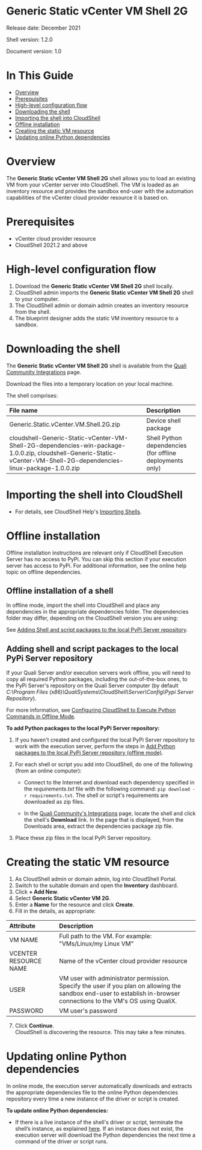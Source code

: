 # Generic Static vCenter VM Shell 2G

Release date: December 2021

Shell version: 1.2.0

Document version: 1.0

# In This Guide

* [Overview](#overview)
* [Prerequisites](#prerequisites)
* [High-level configuration flow](#high-level-configuration-flow)
* [Downloading the shell](#downloading-the-shell)
* [Importing the shell into CloudShell](#importing-the-shell-into-cloudshell)
* [Offline installation](#offline-installation)
* [Creating the static VM resource](#creating-the-static-vm-resource)
* [Updating online Python dependencies](#updating-online-python-dependencies)

# Overview

The __Generic Static vCenter VM Shell 2G__ shell allows you to load an existing VM from your vCenter server into CloudShell. The VM is loaded as an inventory resource and provides the sandbox end-user with the automation capabilities of the vCenter cloud provider resource it is based on.

# Prerequisites

* vCenter cloud provider resource
* CloudShell 2021.2 and above

# High-level configuration flow

1. Download the __Generic Static vCenter VM Shell 2G__ shell locally.
2. CloudShell admin imports the __Generic Static vCenter VM Shell 2G__ shell to your computer.
3. The CloudShell admin or domain admin creates an inventory resource from the shell.
4. The blueprint designer adds the static VM inventory resource to a sandbox.

# Downloading the shell

The __Generic Static vCenter VM Shell 2G__ shell is available from the [Quali Community Integrations](https://community.quali.com/integrations) page. 

Download the files into a temporary location on your local machine. 

The shell comprises:

|File name|Description|
|:---|:---|
|Generic.Static.vCenter.VM.Shell.2G.zip|Device shell package|
|cloudshell-Generic-Static-vCenter-VM-Shell-2G-dependencies-win-package-1.0.0.zip, cloudshell-Generic-Static-vCenter-VM-Shell-2G-dependencies-linux-package-1.0.0.zip|Shell Python dependencies (for offline deployments only)|

# Importing the shell into CloudShell

* For details, see CloudShell Help's [Importing Shells](https://help.quali.com/Online%20Help/0.0/Portal/Content/CSP/MNG/Mng-Shells.htm?Highlight=managing%20shells#Adding).

# Offline installation

Offline installation instructions are relevant only if CloudShell Execution Server has no access to PyPi. You can skip this section if your execution server has access to PyPi. For additional information, see the online help topic on offline dependencies.

## Offline installation of a shell

In offline mode, import the shell into CloudShell and place any dependencies in the appropriate dependencies folder. The dependencies folder may differ, depending on the CloudShell version you are using:

See [Adding Shell and script packages to the local PyPi Server repository](#adding-shell-and-script-packages-to-the-local-pypi-server-repository).

## Adding shell and script packages to the local PyPi Server repository
If your Quali Server and/or execution servers work offline, you will need to copy all required Python packages, including the out-of-the-box ones, to the PyPi Server's repository on the Quali Server computer (by default *C:\Program Files (x86)\QualiSystems\CloudShell\Server\Config\Pypi Server Repository*).

For more information, see [Configuring CloudShell to Execute Python Commands in Offline Mode](http://help.quali.com/Online%20Help/9.0/Portal/Content/Admn/Cnfgr-Pyth-Env-Wrk-Offln.htm?Highlight=Configuring%20CloudShell%20to%20Execute%20Python%20Commands%20in%20Offline%20Mode).

**To add Python packages to the local PyPi Server repository:**
  1. If you haven't created and configured the local PyPi Server repository to work with the execution server, perform the steps in [Add Python packages to the local PyPi Server repository (offline mode)](http://help.quali.com/Online%20Help/9.0/Portal/Content/Admn/Cnfgr-Pyth-Env-Wrk-Offln.htm?Highlight=offline%20dependencies#Add). 
  
  2. For each shell or script you add into CloudShell, do one of the following (from an online computer):
      * Connect to the Internet and download each dependency specified in the *requirements.txt* file with the following command: 
`pip download -r requirements.txt`. 
     The shell or script's requirements are downloaded as zip files.

      * In the [Quali Community's Integrations](https://community.quali.com/integrations) page, locate the shell and click the shell's **Download** link. In the page that is displayed, from the Downloads area, extract the dependencies package zip file.

3. Place these zip files in the local PyPi Server repository.

# Creating the static VM resource
1. As CloudShell admin or domain admin, log into CloudShell Portal.
2. Switch to the suitable domain and open the __Inventory__ dashboard.
3. Click __+ Add New__.
4. Select __Generic Static vCenter VM 2G__.
5. Enter a __Name__ for the resource and click __Create__.
6. Fill in the details, as appropriate:

|Attribute|Description|
|:---|:---|
|VM NAME|Full path to the VM. For example: "VMs/Linux/my Linux VM"|
|VCENTER RESOURCE NAME|Name of the vCenter cloud provider resource|
|USER|VM user with administrator permission. Specify the user if you plan on allowing the sandbox end-user to establish in-browser connections to the VM's OS using QualiX.|
|PASSWORD|VM user's password|
7. Click __Continue__.
<br>CloudShell is discovering the resource. This may take a few minutes.

# Updating online Python dependencies
In online mode, the execution server automatically downloads and extracts the appropriate dependencies file to the online Python dependencies repository every time a new instance of the driver or script is created.

**To update online Python dependencies:**
* If there is a live instance of the shell's driver or script, terminate the shell’s instance, as explained [here](http://help.quali.com/Online%20Help/9.0/Portal/Content/CSP/MNG/Mng-Exctn-Srv-Exct.htm#Terminat). If an instance does not exist, the execution server will download the Python dependencies the next time a command of the driver or script runs.
